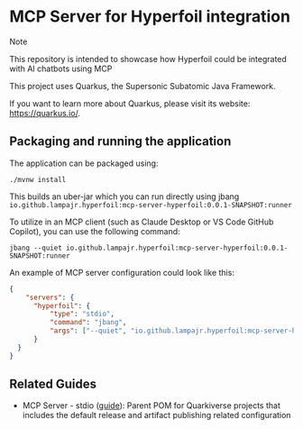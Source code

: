 # MCP Server for Hyperfoil integration

> [!NOTE]
> This repository is intended to showcase how Hyperfoil could be integrated with AI chatbots using MCP

This project uses Quarkus, the Supersonic Subatomic Java Framework.

If you want to learn more about Quarkus, please visit its website: <https://quarkus.io/>.

## Packaging and running the application

The application can be packaged using:

```shell script
./mvnw install
```

This builds an uber-jar which you can run directly using jbang `io.github.lampajr.hyperfoil:mcp-server-hyperfoil:0.0.1-SNAPSHOT:runner`

To utilize in an MCP client (such as Claude Desktop or VS Code GitHub Copilot), you can use the following command:

```shell script
jbang --quiet io.github.lampajr.hyperfoil:mcp-server-hyperfoil:0.0.1-SNAPSHOT:runner
```

An example of MCP server configuration could look like this:
```json
{
    "servers": {
      "hyperfoil": {
          "type": "stdio",
          "command": "jbang",
          "args": ["--quiet", "io.github.lampajr.hyperfoil:mcp-server-hyperfoil:1.0.0-SNAPSHOT:runner"]
      }
  }
}
```

## Related Guides

- MCP Server - stdio ([guide](https://docs.quarkiverse.io/quarkus-mcp-server/dev/index.html)): Parent POM for Quarkiverse projects that includes the default release and artifact publishing related
    configuration
